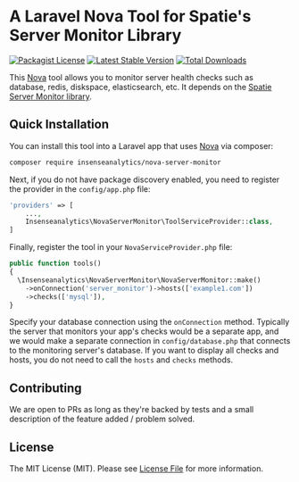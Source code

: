 # A Laravel Nova Tool for Spatie's Server Monitor Library

[![Packagist License](https://poser.pugx.org/insenseanalytics/nova-server-monitor/license.png)](http://choosealicense.com/licenses/mit/)
[![Latest Stable Version](https://poser.pugx.org/insenseanalytics/nova-server-monitor/version.png)](https://packagist.org/packages/insenseanalytics/nova-server-monitor)
[![Total Downloads](https://poser.pugx.org/insenseanalytics/nova-server-monitor/d/total.png)](https://packagist.org/packages/insenseanalytics/nova-server-monitor)

This [Nova](https://nova.laravel.com) tool allows you to monitor server health checks such as database, redis, diskspace, elasticsearch, etc. It depends on the [Spatie Server Monitor library](https://github.com/spatie/laravel-server-monitor).

## Quick Installation
You can install this tool into a Laravel app that uses [Nova](https://nova.laravel.com) via composer:

```bash
composer require insenseanalytics/nova-server-monitor
```

Next, if you do not have package discovery enabled, you need to register the provider in the `config/app.php` file:
```php
'providers' => [
    ...,
    Insenseanalytics\NovaServerMonitor\ToolServiceProvider::class,
]
```

Finally, register the tool in your `NovaServiceProvider.php` file:
```php
public function tools()
{
  \Insenseanalytics\NovaServerMonitor\NovaServerMonitor::make()
    ->onConnection('server_monitor')->hosts(['example1.com'])
    ->checks(['mysql']),
}
```

Specify your database connection using the `onConnection` method. Typically the server that monitors your app's checks would be a separate app, and we would make a separate connection in `config/database.php` that connects to the monitoring server's database. If you want to display all checks and hosts, you do not need to call the `hosts` and `checks` methods.

## Contributing
We are open to PRs as long as they're backed by tests and a small description of the feature added / problem solved.

## License

The MIT License (MIT). Please see [License File](LICENSE.txt) for more information.

